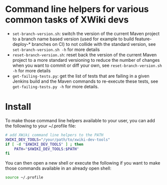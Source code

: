 # Command line helpers for various common tasks of XWiki devs

* `set-branch-version.sh`: switch the version of the current Maven project to a branch name based version (used for example to build feature-deploy-* branches on CI) to not collide with the standard version, see `set-branch-version.sh -h` for more details
* `reset-branch-version.sh`: reset back the version of the current Maven project to a more standard versioning to reduce the number of changes when you want to commit or diff your own, see `reset-branch-version.sh -h` for more details
* `get-failing-tests.py`: get the list of tests that are failing in a given Jenkins build and the Maven commands to 
  re-execute these tests, see `get-failing-tests.py -h` for more details.

# Install

To make those command line helpers available to your user, you can add the following to your ~/.profile file:

```bash
# add XWiki command line helpers to the PATH
XWIKI_DEV_TOOLS="/your/path/to/xwiki-dev-tools"
if [ -d "$XWIKI_DEV_TOOLS" ] ; then
    PATH="$XWIKI_DEV_TOOLS:$PATH"
fi
```

You can then open a new shell or execute the following if you want to make those commands available in an already open shell:

```bash
source ~/.profile
```
